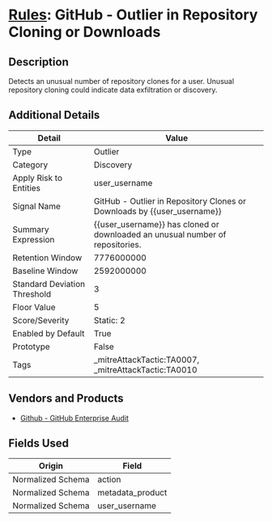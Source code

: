 # [Rules](README.md): GitHub - Outlier in Repository Cloning or Downloads

## Description
Detects an unusual number of repository clones for a user. Unusual repository cloning could indicate data exfiltration or discovery.

## Additional Details
|Detail|Value|
|----|----|
|Type|Outlier|
|Category|Discovery|
|Apply Risk to Entities|user_username|
|Signal Name|GitHub - Outlier in Repository Clones or Downloads by {{user_username}}|
|Summary Expression|{{user_username}} has cloned or downloaded an unusual number of repositories.|
|Retention Window|7776000000|
|Baseline Window|2592000000|
|Standard Deviation Threshold|3|
|Floor Value|5|
|Score/Severity|Static: 2|
|Enabled by Default|True|
|Prototype|False|
|Tags|_mitreAttackTactic:TA0007, _mitreAttackTactic:TA0010|
## Vendors and Products
- [Github - GitHub Enterprise Audit](../products/e3c8bd8b-6ed8-4332-944d-d0f5dfc462df.md)


## Fields Used

|Origin|Field|
|----|----|
|Normalized Schema|action|
|Normalized Schema|metadata_product|
|Normalized Schema|user_username|


